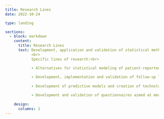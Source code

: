 ```yaml
---
title: Research Lines
date: 2022-10-24

type: landing

sections:
  - block: markdown
    content:
      title: Research Lines
      text: Development, application and validation of statistical methodology in the field of Biosanitary and Experimental Sciences, providing methodological support to groups in these areas, trying to respond to real problems and promoting the transfer of research. <br>
            <br>
            Specific lines of research:<br>

            - Alternatives for statistical modeling of patient-reported outcomes and applications.
    
            - Development, implementation and validation of follow-up loss treatment methods in longitudinal studies.
    
            - Development of predictive models and creation of technological tools for use in clinical practice.

            - Development and validation of questionnaires aimed at measuring patient-reported outcomes.
    
    design:
      columns: 1
---
```

